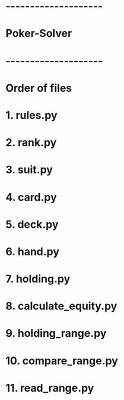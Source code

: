 # --------------------
#   Poker-Solver
# --------------------


# Order of files

# 1. rules.py
# 2. rank.py
# 3. suit.py
# 4. card.py
# 5. deck.py
# 6. hand.py
# 7. holding.py
# 8. calculate_equity.py
# 9. holding_range.py
# 10. compare_range.py
# 11. read_range.py
